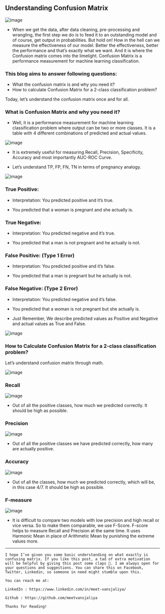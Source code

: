## Understanding Confusion Matrix

![image](https://user-images.githubusercontent.com/61739799/193335705-f0d1c5bc-652b-4bd2-917b-38d0b4419ce1.png)

- When we get the data, after data cleaning, pre-processing and wrangling, the first step we do is to feed it to an outstanding model and of course, get output in probabilities. But hold on! How in the hell can we measure the effectiveness of our model. Better the effectiveness, better the performance and that’s exactly what we want. And it is where the Confusion matrix comes into the limelight. Confusion Matrix is a performance measurement for machine learning classification.

### This blog aims to answer following questions:
- What the confusion matrix is and why you need it?
- How to calculate Confusion Matrix for a 2-class classification problem?

Today, let’s understand the confusion matrix once and for all.

### What is Confusion Matrix and why you need it?

- Well, it is a performance measurement for machine learning classification problem where output can be two or more classes. It is a table with 4 different combinations of predicted and actual values.

![image](https://user-images.githubusercontent.com/61739799/193336243-58a15071-d8d6-43a0-b30b-f0344f418c44.png)


- It is extremely useful for measuring Recall, Precision, Specificity, Accuracy and most importantly AUC-ROC Curve.

- Let’s understand TP, FP, FN, TN in terms of pregnancy analogy.

![image](https://user-images.githubusercontent.com/61739799/193336347-c0001f55-e297-4afc-afcc-ce0f891f653d.png)

### True Positive:

- Interpretation: You predicted positive and it’s true.

- You predicted that a woman is pregnant and she actually is.

### True Negative:

- Interpretation: You predicted negative and it’s true.

- You predicted that a man is not pregnant and he actually is not.

### False Positive: (Type 1 Error)

- Interpretation: You predicted positive and it’s false.

- You predicted that a man is pregnant but he actually is not.

### False Negative: (Type 2 Error)

- Interpretation: You predicted negative and it’s false.

- You predicted that a woman is not pregnant but she actually is.

- Just Remember, We describe predicted values as Positive and Negative and actual values as True and False.

![image](https://user-images.githubusercontent.com/61739799/193336728-91381d6c-66c8-48b6-a5c3-4c5053c64519.png)


### How to Calculate Confusion Matrix for a 2-class classification problem?

Let’s understand confusion matrix through math.

![image](https://user-images.githubusercontent.com/61739799/193336810-a80a7ac9-9d21-4228-9681-8d5567d0af34.png)


### Recall

![image](https://user-images.githubusercontent.com/61739799/193336846-25df7f79-d4d6-4561-944a-62fc63d588b7.png)

- Out of all the positive classes, how much we predicted correctly. It should be high as possible.

### Precision

![image](https://user-images.githubusercontent.com/61739799/193336908-390cfbbf-23c6-4a4a-916a-e8cb842edcfd.png)


- Out of all the positive classes we have predicted correctly, how many are actually positive.

### Accuracy

![image](https://user-images.githubusercontent.com/61739799/193336962-a2bf225c-fc4d-4013-8612-ab62565ea27e.png)

- Out of all the classes, how much we predicted correctly, which will be, in this case 4/7. It should be high as possible.

### F-measure

![image](https://user-images.githubusercontent.com/61739799/193337029-0aa80c91-6257-4cdb-9d9b-c2b8281b137f.png)

- It is difficult to compare two models with low precision and high recall or vice versa. So to make them comparable, we use F-Score. F-score helps to measure Recall and Precision at the same time. It uses Harmonic Mean in place of Arithmetic Mean by punishing the extreme values more.

---------
```
I hope I’ve given you some basic understanding on what exactly is confusing matrix. If you like this post, a tad of extra motivation will be helpful by giving this post some claps 👏. I am always open for your questions and suggestions. You can share this on Facebook, Twitter, Linkedin, so someone in need might stumble upon this.

You can reach me at:

LinkedIn : https://www.linkedin.com/in/meet-vansjaliya/

Github : https://github.com/meetvansjaliya

Thanks for Reading!
```
